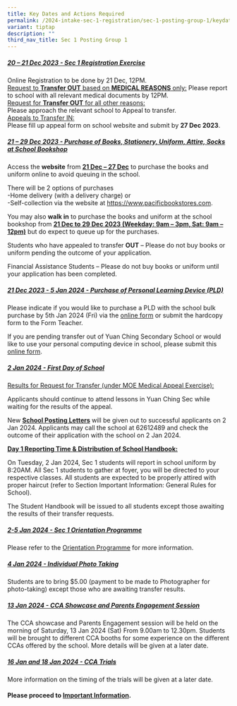 ```yaml
---
title: Key Dates and Actions Required
permalink: /2024-intake-sec-1-registration/sec-1-posting-group-1/keydatesandactionsrequired/
variant: tiptap
description: ""
third_nav_title: Sec 1 Posting Group 1
---
```

<h5><strong><u>20 – 21 Dec 2023 - Sec 1 Registration Exercise</u></strong><br></h5><p>Online Registration to be done by 21 Dec, 12PM. <br><u>Request to </u><strong><u>Transfer OUT</u></strong><u> based on </u><strong><u>MEDICAL REASONS</u></strong><u> only:</u> Please report to school with all relevant medical documents by 12PM.<br><u>Request for </u><strong><u>Transfer OUT</u></strong><u> for all other reasons: <br></u> Please approach the relevant school to Appeal to transfer.<br><u>Appeals to Transfer IN: <br></u> Please fill up appeal form on school website and submit by <strong>27 Dec 2023</strong>.</p><h5><strong><u>21 – 29 Dec 2023 - Purchase of Books, Stationery, Uniform, Attire, Socks at School Bookshop</u></strong></h5><p>Access the <strong>website</strong> from <strong><u>21 Dec – 27 Dec</u></strong> to purchase the books and uniform online to avoid queuing in the school.</p><p>There will be 2 options of purchases<br>-Home delivery (with a delivery charge) or <br>-Self-collection via the website at <a href="https://www.pacificbookstores.com" rel="noopener noreferrer nofollow" target="_blank">https://www.pacificbookstores.com</a>. <br></p><p>You may also <strong>walk in</strong> to purchase the books and uniform at the school bookshop from <strong><u>21 Dec to 29 Dec 2023 (Weekday: 9am – 3pm, Sat: 9am – 12pm)</u></strong> but do expect to queue up for the purchases. <br></p><p>Students who have appealed to transfer <strong>OUT</strong> – Please do not buy books or uniform pending the outcome of your application. <br></p><p>Financial Assistance Students – Please do not buy books or uniform until your application has been completed.<br></p><h5><strong><u>21 Dec 2023 - 5 Jan 2024 - Purchase of Personal Learning Device (PLD)</u></strong></h5><p>Please indicate if you would like to purchase a PLD with the school bulk purchase by 5th Jan 2024 (Fri) via the <a href="https://go.gov.sg/pdlpadmin" rel="noopener noreferrer nofollow" target="_blank">online form</a> or submit the hardcopy form to the Form Teacher.</p><p>If you are pending transfer out of Yuan Ching Secondary School or would like to use your personal computing device in school, please submit this <a href="https://go.gov.sg/ycsspld-optout" rel="noopener noreferrer nofollow" target="_blank">online form</a>.</p><h5><strong><u>2 Jan 2024 - First Day of School</u></strong><br></h5><p><u>Results for Request for Transfer (under MOE Medical Appeal Exercise):</u><br></p><p>Applicants should continue to attend lessons in Yuan Ching Sec while waiting for the results of the appeal.</p><p>New <strong><u>School Posting Letters</u></strong> will be given out to successful applicants on 2 Jan 2024. Applicants may call the school at 62612489 and check the outcome of their application with the school on 2 Jan 2024.</p><p><strong><u>Day 1 Reporting Time &amp; Distribution of School Handbook:</u></strong><br></p><p>On Tuesday, 2 Jan 2024, Sec 1 students will report in school uniform by 8:20AM. All Sec 1 students to gather at foyer, you will be directed to your respective classes. All students are expected to be properly attired with proper haircut (refer to Section Important Information: General Rules for School).</p><p>The Student Handbook will be issued to all students except those awaiting the results of their transfer requests.</p><p></p><h5><strong><u>2-5 Jan 2024 - Sec 1 Orientation Programme</u></strong><br></h5><p>Please refer to the <a href="/files/01_2024_Sec_1_Orientation_Booklet_for_website.pdf" rel="noopener noreferrer nofollow" target="_blank">Orientation Programme</a> for more information.<br></p><h5><strong><u>4 Jan 2024 - Individual Photo Taking</u></strong><br></h5><p>Students are to bring $5.00 (payment to be made to Photographer for photo-taking) except those who are awaiting transfer results. <br></p><h5><strong><u>13 Jan 2024 - CCA Showcase and Parents Engagement Session</u></strong><br></h5><p>The CCA showcase and Parents Engagement session will be held on the morning of Saturday, 13 Jan 2024 (Sat) From 9.00am to 12.30pm. Students will be brought to different CCA booths for some experience on the different CCAs offered by the school. More details will be given at a later date.<br></p><h5><strong><u>16 Jan and 18 Jan 2024 - CCA Trials</u></strong><br></h5><p>More information on the timing of the trials will be given at a later date.<br></p><h4>Please proceed to <a href="/2024-intake-sec-1-registration/sec-1-posting-group-1/importantinformation/" rel="noopener noreferrer nofollow" target="_blank">Important Information</a>.</h4><p></p>